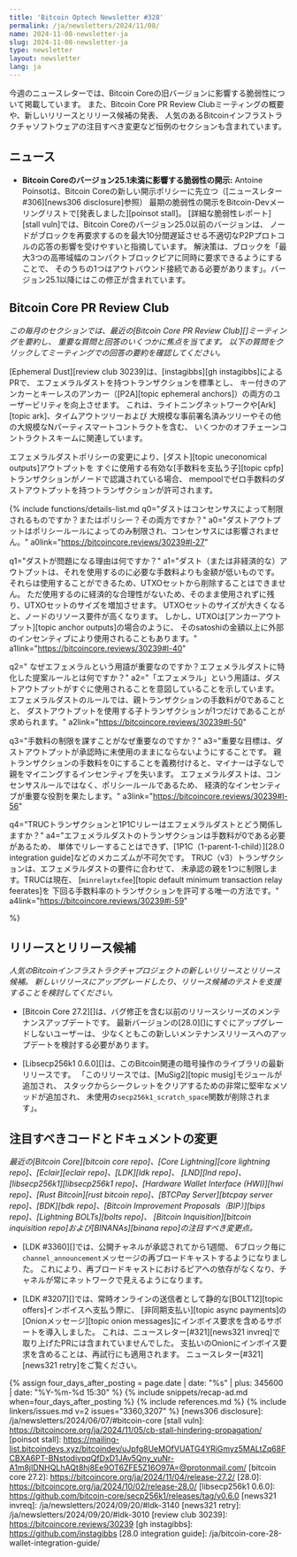 ```yaml
---
title: 'Bitcoin Optech Newsletter #328'
permalink: /ja/newsletters/2024/11/08/
name: 2024-11-08-newsletter-ja
slug: 2024-11-08-newsletter-ja
type: newsletter
layout: newsletter
lang: ja
---
```

今週のニュースレターでは、Bitcoin Coreの旧バージョンに影響する脆弱性について掲載しています。
また、Bitcoin Core PR Review Clubミーティングの概要や、新しいリリースとリリース候補の発表、
人気のあるBitcoinインフラストラクチャソフトウェアの注目すべき変更など恒例のセクションも含まれています。

## ニュース

- **Bitcoin Coreのバージョン25.1未満に影響する脆弱性の開示:**
  Antoine Poinsotは、Bitcoin Coreの新しい開示ポリシーに先立つ（[ニュースレター #306][news306 disclosure]参照）
  最期の脆弱性の開示をBitcoin-Devメーリングリストで[発表しました][poinsot stall]。
  [詳細な脆弱性レポート][stall vuln]では、Bitcoin Coreのバージョン25.0以前のバージョンは、
  ノードがブロックを再要求するのを最大10分間遅延させる不適切なP2Pプロトコルの応答の影響を受けやすいと指摘しています。
  解決策は、ブロックを「最大3つの高帯域幅のコンパクトブロックピアに同時に要求できるようにすることで、
  そのうちの1つはアウトバウンド接続である必要があります」。バージョン25.1以降にはこの修正が含まれています。

## Bitcoin Core PR Review Club

*この毎月のセクションでは、最近の[Bitcoin Core PR Review Club][]ミーティングを要約し、
重要な質問と回答のいくつかに焦点を当てます。
以下の質問をクリックしてミーティングでの回答の要約を確認してください。*

[Ephemeral Dust][review club 30239]は、[instagibbs][gh instagibbs]によるPRで、
エフェメラルダストを持つトランザクションを標準とし、
キー付きのアンカーとキーレスのアンカー（[P2A][topic ephemeral anchors]）の両方のユーザービリティを向上させます。
これは、ライトニングネットワークや[Ark][topic ark]、タイムアウトツリーおよび
大規模な事前署名済みツリーやその他の大規模なNパーティスマートコントラクトを含む、
いくつかのオフチェーンコントラクトスキームに関連しています。

エフェメラルダストポリシーの変更により、[ダスト][topic uneconomical outputs]アウトプットを
すぐに使用する有効な[手数料を支払う子][topic cpfp]トランザクションがノードで認識されている場合、
mempoolでゼロ手数料のダストアウトプットを持つトランザクションが許可されます。

{% include functions/details-list.md
  q0="<!--is-dust-restricted-by-consensus-policy-both-->ダストはコンセンサスによって制限されるものですか？またはポリシー？その両方ですか？"
  a0="ダストアウトプットはポリシールールによってのみ制限され、コンセンサスには影響されません。"
  a0link="https://bitcoincore.reviews/30239#l-27"

  q1="<!--how-can-dust-be-problematic-->ダストが問題になる理由は何ですか？"
  a1="ダスト（または非経済的な）アウトプットは、それを使用するのに必要な手数料よりも金額が低いものです。
  それらは使用することができるため、UTXOセットから削除することはできません。
  ただ使用するのに経済的な合理性がないため、そのまま使用されずに残り、UTXOセットのサイズを増加させます。
  UTXOセットのサイズが大きくなると、ノードのリソース要件が高くなります。
  しかし、UTXOは[アンカーアウトプット][topic anchor outputs]の場合のように、
  そのsatoshiの金額以上に外部のインセンティブにより使用されることもあります。"
  a1link="https://bitcoincore.reviews/30239#l-40"

  q2="<!--why-is-the-term-ephemeral-significant-what-are-the-proposed-rules-specific-to-ephemeral-dust-->
  なぜエフェメラルという用語が重要なのですか？エフェメラルダストに特化した提案ルールとは何ですか？"
  a2="「エフェメラル」という用語は、ダストアウトプットがすぐに使用されることを意図していることを示しています。
  エフェメラルダストのルールでは、親トランザクションの手数料が0であることと、
  ダストアウトプットを使用する子トランザクションが1つだけであることが求められます。"
  a2link="https://bitcoincore.reviews/30239#l-50"

  q3="<!--why-is-it-important-to-impose-a-fee-restriction-->手数料の制限を課すことがなぜ重要なのですか？"
  a3="重要な目標は、ダストアウトプットが承認時に未使用のままにならないようにすることです。
  親トランザクションの手数料を0にすることを義務付けると、マイナーは子なしで親をマイニングするインセンティブを失います。
  エフェメラルダストは、コンセンサスルールではなく、ポリシールールであるため、
  経済的なインセンティブが重要な役割を果たします。"
  a3link="https://bitcoincore.reviews/30239#l-56"

  q4="TRUCトランザクションと1P1Cリレーはエフェメラルダストとどう関係しますか？"
  a4="エフェメラルダストのトランザクションは手数料が0である必要があるため、
  単体でリレーすることはできず、[1P1C（1-parent-1-child）][28.0 integration guide]などのメカニズムが不可欠です。
  TRUC（v3）トランザクションは、エフェメラルダストの要件に合わせて、
  未承認の親を1つに制限します。TRUCは現在、
  [`minrelaytxfee`][topic default minimum transaction relay feerates]を
  下回る手数料率のトランザクションを許可する唯一の方法です。"
  a4link="https://bitcoincore.reviews/30239#l-59"

%}

## リリースとリリース候補

_人気のBitcoinインフラストラクチャプロジェクトの新しいリリースとリリース候補。
新しいリリースにアップグレードしたり、リリース候補のテストを支援することを検討してください。_

- [Bitcoin Core 27.2][]は、バグ修正を含む以前のリリースシリーズのメンテナンスアップデートです。
  最新バージョンの[28.0][]にすぐにアップグレードしないユーザーは、
  少なくともこの新しいメンテナンスリリースへのアップデートを検討する必要があります。

- [Libsecp256k1 0.6.0][]は、このBitcoin関連の暗号操作のライブラリの最新リリースです。
  「このリリースでは、[MuSig2][topic musig]モジュールが追加され、
  スタックからシークレットをクリアするための非常に堅牢なメソッドが追加され、
  未使用の`secp256k1_scratch_space`関数が削除されます」。

## 注目すべきコードとドキュメントの変更

_最近の[Bitcoin Core][bitcoin core repo]、[Core
Lightning][core lightning repo]、[Eclair][eclair repo]、[LDK][ldk repo]、
[LND][lnd repo]、[libsecp256k1][libsecp256k1 repo]、[Hardware Wallet
Interface (HWI)][hwi repo]、[Rust Bitcoin][rust bitcoin repo]、[BTCPay
Server][btcpay server repo]、[BDK][bdk repo]、[Bitcoin Improvement
Proposals（BIP）][bips repo]、[Lightning BOLTs][bolts repo]、
[Bitcoin Inquisition][bitcoin inquisition repo]および[BINANAs][binana repo]の注目すべき変更点。_

- [LDK #3360][]では、公開チャネルが承認されてから1週間、
  6ブロック毎に`channel_announcement`メッセージの再ブロードキャストするようになりました。
  これにより、再ブロードキャストにおけるピアへの依存がなくなり、チャネルが常にネットワークで見えるようになります。

- [LDK #3207][]では、常時オンラインの送信者として静的な[BOLT12][topic offers]インボイスへ支払う際に、
  [非同期支払い][topic async payments]の[Onionメッセージ][topic onion messages]にインボイス要求を含めるサポートを導入しました。
  これは、ニュースレター[#321][news321 invreq]で取り上げたPRには含まれていませんでした。
  支払いのOnionにインボイス要求を含めることは、再試行にも適用されます。
  ニュースレター[#321][news321 retry]をご覧ください。

{% assign four_days_after_posting = page.date | date: "%s" | plus: 345600 | date: "%Y-%m-%d 15:30" %}
{% include snippets/recap-ad.md when=four_days_after_posting %}
{% include references.md %}
{% include linkers/issues.md v=2 issues="3360,3207" %}
[news306 disclosure]: /ja/newsletters/2024/06/07/#bitcoin-core
[stall vuln]: https://bitcoincore.org/ja/2024/11/05/cb-stall-hindering-propagation/
[poinsot stall]: https://mailing-list.bitcoindevs.xyz/bitcoindev/uJpfg8UeMOfVUATG4YRiGmyz5MALtZq68FCBXA6PT-BNstodivpqQfDxD1JAv5Qny_vuNr-A1m8jIDNHQLhAQt8hj8Ee9OT6ZFE5Z16O97A=@protonmail.com/
[bitcoin core 27.2]: https://bitcoincore.org/ja/2024/11/04/release-27.2/
[28.0]: https://bitcoincore.org/ja/2024/10/02/release-28.0/
[libsecp256k1 0.6.0]: https://github.com/bitcoin-core/secp256k1/releases/tag/v0.6.0
[news321 invreq]: /ja/newsletters/2024/09/20/#ldk-3140
[news321 retry]: /ja/newsletters/2024/09/20/#ldk-3010
[review club 30239]: https://bitcoincore.reviews/30239
[gh instagibbs]: https://github.com/instagibbs
[28.0 integration guide]: /ja/bitcoin-core-28-wallet-integration-guide/
